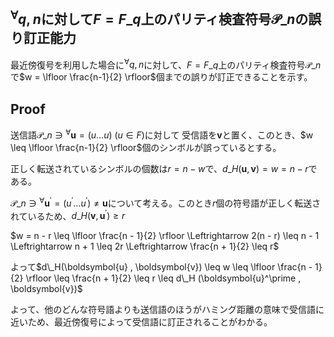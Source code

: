 ## ${}^\forall q, n$に対して$F = F\_q$上のパリティ検査符号$\mathcal{P}\_n$の誤り訂正能力

最近傍復号を利用した場合に${}^\forall q,n$に対して、$F = F\_q$上のパリティ検査符号$\mathcal{P}\_n$で$w = \lfloor \frac{n-1}{2} \rfloor$個までの誤りが訂正できることを示す。

## Proof

送信語$\mathcal{P}\_n \ni {}^\forall \boldsymbol{u} = (u \dots u) \ (u \in F)$に対して 受信語を$\boldsymbol{v}$と置く、このとき、$w \leq \lfloor \frac{n-1}{2} \rfloor$個のシンボルが誤っているとする。

正しく転送されているシンボルの個数は$r = n - w$で、$d\_H (\boldsymbol u , \boldsymbol v) = w = n - r$である。

$\mathcal{P}\_n \ni {}^\forall \boldsymbol{u}^\prime = (u^\prime \dots u^\prime) \neq \boldsymbol{u}$について考える。このとき$r$個の符号語が正しく転送されているため、$d\_H (\boldsymbol{v}, \boldsymbol{u}^\prime) \geq r$

$w = n - r \leq \lfloor \frac{n - 1}{2} \rfloor \Leftrightarrow 2(n - r) \leq n - 1 \Leftrightarrow n + 1 \leq 2r \Leftrightarrow \frac{n + 1}{2} \leq r$

よって$d\_H(\boldsymbol{u} , \boldsymbol{v}) \leq w \leq \lfloor \frac{n - 1}{2} \rfloor \leq \frac{n + 1}{2} \leq r \leq d\_H (\boldsymbol{u}^\prime , \boldsymbol{v})$

よって、他のどんな符号語よりも送信語のほうがハミング距離の意味で受信語に近いため、最近傍復号によって受信語に訂正されることがわかる。
